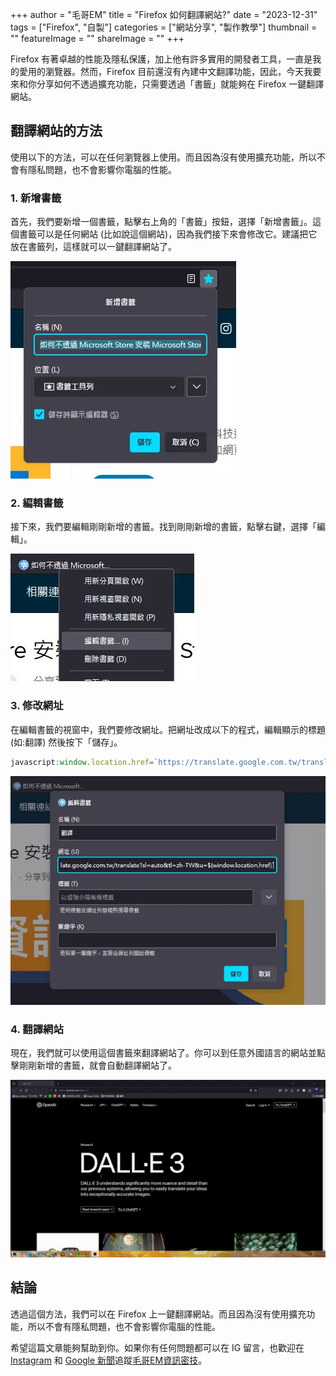 +++
author = "毛哥EM"
title = "Firefox 如何翻譯網站?"
date = "2023-12-31"
tags = ["Firefox", "自製"]
categories = ["網站分享", "製作教學"]
thumbnail = ""
featureImage = ""
shareImage = ""
+++

Firefox 有著卓越的性能及隱私保護，加上他有許多實用的開發者工具，一直是我的愛用的瀏覽器。然而，Firefox 目前還沒有內建中文翻譯功能，因此，今天我要來和你分享如何不透過擴充功能，只需要透過「書籤」就能夠在 Firefox 一鍵翻譯網站。


<!--more-->

## 翻譯網站的方法

使用以下的方法，可以在任何瀏覽器上使用。而且因為沒有使用擴充功能，所以不會有隱私問題，也不會影響你電腦的性能。

### 1. 新增書籤

首先，我們要新增一個書籤，點擊右上角的「書籤」按鈕，選擇「新增書籤」。這個書籤可以是任何網站 (比如說這個網站)，因為我們接下來會修改它。建議把它放在書籤列，這樣就可以一鍵翻譯網站了。

![新增書籤::img-medium](create.webp)

### 2. 編輯書籤

接下來，我們要編輯剛剛新增的書籤。找到剛剛新增的書籤，點擊右鍵，選擇「編輯」。

![編輯書籤::img-medium](edit.webp)

### 3. 修改網址

在編輯書籤的視窗中，我們要修改網址。把網址改成以下的程式，編輯顯示的標題 (如:翻譯) 然後按下「儲存」。

```js
javascript:window.location.href=`https://translate.google.com.tw/translate?sl=auto&tl=zh-TW&u=${window.location.href}`
```

![修改網址::img-medium](title.webp)

### 4. 翻譯網站

現在，我們就可以使用這個書籤來翻譯網站了。你可以到任意外國語言的網站並點擊剛剛新增的書籤，就會自動翻譯網站了。

![成果::img-medium](final.gif)

## 結論

透過這個方法，我們可以在 Firefox 上一鍵翻譯網站。而且因為沒有使用擴充功能，所以不會有隱私問題，也不會影響你電腦的性能。

希望這篇文章能夠幫助到你。如果你有任何問題都可以在 IG 留言，也歡迎在 [Instagram](https://www.instagram.com/em.tec.blog) 和 [Google 新聞](https://news.google.com/publications/CAAqBwgKMKXLvgswsubVAw?ceid=TW:zh-Hant&oc=3)追蹤[毛哥EM資訊密技](https://emtech.cc/)。
